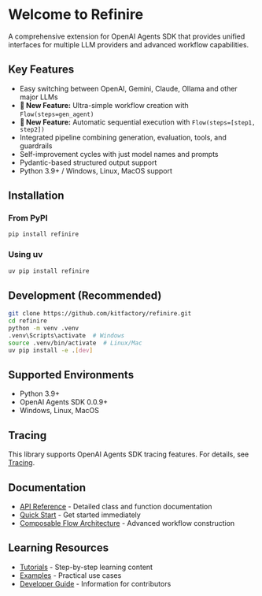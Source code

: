 # Welcome to Refinire

A comprehensive extension for OpenAI Agents SDK that provides unified interfaces for multiple LLM providers and advanced workflow capabilities.

## Key Features

- Easy switching between OpenAI, Gemini, Claude, Ollama and other major LLMs
- **🚀 New Feature:** Ultra-simple workflow creation with `Flow(steps=gen_agent)`
- **🚀 New Feature:** Automatic sequential execution with `Flow(steps=[step1, step2])`
- Integrated pipeline combining generation, evaluation, tools, and guardrails
- Self-improvement cycles with just model names and prompts
- Pydantic-based structured output support
- Python 3.9+ / Windows, Linux, MacOS support

## Installation

### From PyPI
```bash
pip install refinire
```

### Using uv
```bash
uv pip install refinire
```

## Development (Recommended)
```bash
git clone https://github.com/kitfactory/refinire.git
cd refinire
python -m venv .venv
.venv\Scripts\activate  # Windows
source .venv/bin/activate  # Linux/Mac
uv pip install -e .[dev]
```

## Supported Environments
- Python 3.9+
- OpenAI Agents SDK 0.0.9+
- Windows, Linux, MacOS 

## Tracing
This library supports OpenAI Agents SDK tracing features. For details, see [Tracing](tracing.md).

## Documentation

- [API Reference](api_reference.md) - Detailed class and function documentation
- [Quick Start](tutorials/quickstart.md) - Get started immediately
- [Composable Flow Architecture](composable-flow-architecture.md) - Advanced workflow construction

## Learning Resources

- [Tutorials](tutorials/) - Step-by-step learning content
- [Examples](../examples/) - Practical use cases  
- [Developer Guide](developer/) - Information for contributors 